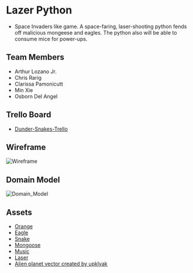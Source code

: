 # Lazer Python

* Space Invaders like game. A space-faring, laser-shooting python fends off malicious mongeese and eagles. The python also will be able to consume mice for power-ups.

## Team Members

* Arthur Lozano Jr.
* Chris Rarig
* Clarissa Pamonicutt
* Min Xie
* Osborn Del Angel

## Trello Board

* [Dunder-Snakes-Trello](https://trello.com/b/RAxuiEEU/dunder-snakes)

## Wireframe

![Wireframe](lazer_python.jpg)

## Domain Model

![Domain_Model](domain_model.jpg)

## Assets

* [Orange](http://clipart-library.com/clipart/orange-cliparts_15.htm)
* [Eagle](https://www.pngegg.com/en/png-ztxqf/)
* [Snake](http://www.clipartbest.com/clipart-RTARkgnyc)
* [Mongoose](https://www.clipartmax.com/middle/m2i8m2i8m2K9m2d3_mongoose-clipart-weasel-yungoos-pokemon/)
* [Music](https://motionarray.com/royalty-free-music/space-waves-286428/)
* [Laser](http://spelprogrammering.nu/sounds/laser.wav)
* [Alien planet vector created by upklyak](https://www.freepik.com/free-vector/mars-landscape-alien-planet-background-red-desert-surface-with-mountains-saturn-stars-shine-green-sky-martian-extraterrestrial-computer-game-scenery-backdrop-cartoon-vector-illustration_21133822.htm) 